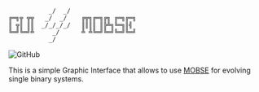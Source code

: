 ```                                                                                                 
           _/  _/   
╔═╗╦ ╦╦   _/  _/    ╔╦╗╔═╗╔╗ ╔═╗╔═╗
║ ╦║ ║║  _/_/_/_/   ║║║║ ║╠╩╗╚═╗║╣   
╚═╝╚═╝╩     _/      ╩ ╩╚═╝╚═╝╚═╝╚═╝
           _/
```
![GitHub](https://img.shields.io/github/license/giacobbonicola/gui4mobse?color=lightblue)

This is a simple Graphic Interface that allows to use [MOBSE](https://mobse-webpage.netlify.app/) for evolving single binary systems. 
